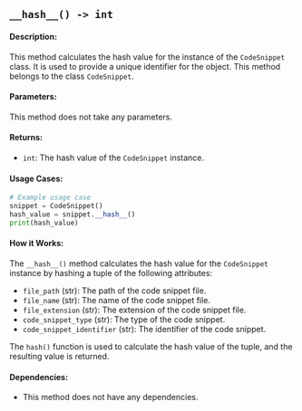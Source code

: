 ## `__hash__() -> int`

#### Description:
This method calculates the hash value for the instance of the `CodeSnippet` class. It is used to provide a unique identifier for the object. This method belongs to the class `CodeSnippet`.

#### Parameters:
This method does not take any parameters.

#### Returns:
- `int`: The hash value of the `CodeSnippet` instance.

#### Usage Cases:

```python
# Example usage case
snippet = CodeSnippet()
hash_value = snippet.__hash__()
print(hash_value)
```

#### How it Works:
The `__hash__()` method calculates the hash value for the `CodeSnippet` instance by hashing a tuple of the following attributes:
- `file_path` (str): The path of the code snippet file.
- `file_name` (str): The name of the code snippet file.
- `file_extension` (str): The extension of the code snippet file.
- `code_snippet_type` (str): The type of the code snippet.
- `code_snippet_identifier` (str): The identifier of the code snippet.

The `hash()` function is used to calculate the hash value of the tuple, and the resulting value is returned.

#### Dependencies:
- This method does not have any dependencies.